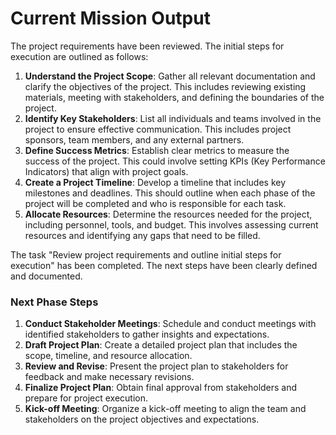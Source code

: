 # Current Mission Output

The project requirements have been reviewed. The initial steps for execution are outlined as follows:

1. **Understand the Project Scope**: Gather all relevant documentation and clarify the objectives of the project. This includes reviewing existing materials, meeting with stakeholders, and defining the boundaries of the project.
2. **Identify Key Stakeholders**: List all individuals and teams involved in the project to ensure effective communication. This includes project sponsors, team members, and any external partners.
3. **Define Success Metrics**: Establish clear metrics to measure the success of the project. This could involve setting KPIs (Key Performance Indicators) that align with project goals.
4. **Create a Project Timeline**: Develop a timeline that includes key milestones and deadlines. This should outline when each phase of the project will be completed and who is responsible for each task.
5. **Allocate Resources**: Determine the resources needed for the project, including personnel, tools, and budget. This involves assessing current resources and identifying any gaps that need to be filled.

The task "Review project requirements and outline initial steps for execution" has been completed. The next steps have been clearly defined and documented.

### Next Phase Steps

1. **Conduct Stakeholder Meetings**: Schedule and conduct meetings with identified stakeholders to gather insights and expectations.
2. **Draft Project Plan**: Create a detailed project plan that includes the scope, timeline, and resource allocation.
3. **Review and Revise**: Present the project plan to stakeholders for feedback and make necessary revisions.
4. **Finalize Project Plan**: Obtain final approval from stakeholders and prepare for project execution.
5. **Kick-off Meeting**: Organize a kick-off meeting to align the team and stakeholders on the project objectives and expectations.


